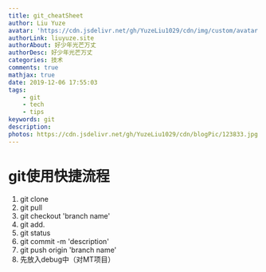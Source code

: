 ```yaml
---
title: git_cheatSheet
author: Liu Yuze
avatar: 'https://cdn.jsdelivr.net/gh/YuzeLiu1029/cdn/img/custom/avatar.jpg'
authorLink: liuyuze.site
authorAbout: 好少年光芒万丈
authorDesc: 好少年光芒万丈
categories: 技术
comments: true
mathjax: true
date: 2019-12-06 17:55:03
tags:
    - git
    - tech
    - tips
keywords: git
description:
photos: https://cdn.jsdelivr.net/gh/YuzeLiu1029/cdn/blogPic/123833.jpg
---
```

# git使用快捷流程
1. git clone
2. git pull
3. git checkout 'branch name'
4. git add.
5. git status
6. git commit -m 'description'
7. git push origin 'branch name'
8. 先放入debug中（对MT项目）


